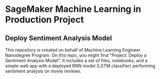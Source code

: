 # SageMaker Machine Learning in Production Project

## Deploy Sentiment Analysis Model

This repository is created on behalf of Machine Learning Engineer Nanodegree Program. 
On this repo, you might find "Project: Deploy a Sentiment Analysis Model". 
It includes a set of files, notebooks, and a simple web app with a deployed RNN model (LSTM classifier) performing sentiment analysis on movie reviews.
